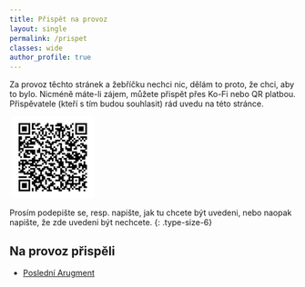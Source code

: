 ```yaml
---
title: Přispět na provoz
layout: single
permalink: /prispet
classes: wide
author_profile: true
---
```

Za&nbsp;provoz těchto stránek a žebříčku nechci nic, dělám to proto, že chci, aby to bylo.
Nicméně máte-li zájem, můžete přispět přes Ko-Fi nebo QR platbou.
Přispěvatele (kteří s&nbsp;tím budou souhlasit) rád uvedu na&nbsp;této stránce.

<div class="text-center">
    <div style="display: inline-block">
        <script type='text/javascript' src='https://storage.ko-fi.com/cdn/widget/Widget_2.js'></script>
        <script type='text/javascript'>kofiwidget2.init('Přispět na Ko-fi', '#29abe0', 'I2I0ZWS3S');kofiwidget2.draw();</script>
    </div>
    <div style="display: inline-block; width: 9rem">
        <img src="/assets/images/donate-qr.jpeg" />
    </div>
</div>
<p></p>

Prosím podepište se, resp. napište, jak tu chcete být uvedeni, nebo naopak napište, že zde uvedeni být nechcete.
{: .type-size-6}

<!-- ## Pravidelní přispěvatelé -->

<!-- ## Jednorázově podpořili -->
## Na provoz přispěli

* [Poslední Arugment](/kluby/posledni-argument)